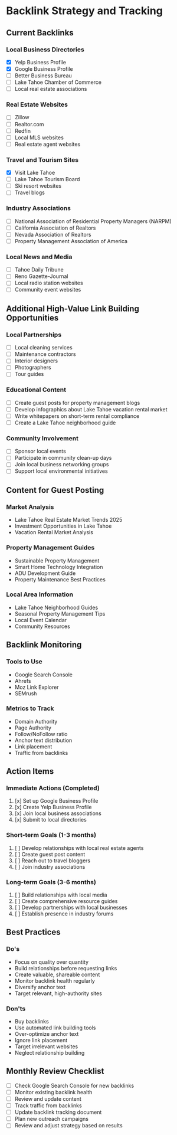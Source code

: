 # Backlink Strategy and Tracking

## Current Backlinks

### Local Business Directories
- [x] Yelp Business Profile
- [x] Google Business Profile
- [ ] Better Business Bureau
- [ ] Lake Tahoe Chamber of Commerce
- [ ] Local real estate associations

### Real Estate Websites
- [ ] Zillow
- [ ] Realtor.com
- [ ] Redfin
- [ ] Local MLS websites
- [ ] Real estate agent websites

### Travel and Tourism Sites
- [x] Visit Lake Tahoe
- [ ] Lake Tahoe Tourism Board
- [ ] Ski resort websites
- [ ] Travel blogs

### Industry Associations
- [ ] National Association of Residential Property Managers (NARPM)
- [ ] California Association of Realtors
- [ ] Nevada Association of Realtors
- [ ] Property Management Association of America

### Local News and Media
- [ ] Tahoe Daily Tribune
- [ ] Reno Gazette-Journal
- [ ] Local radio station websites
- [ ] Community event websites

## Additional High-Value Link Building Opportunities

### Local Partnerships
- [ ] Local cleaning services
- [ ] Maintenance contractors
- [ ] Interior designers
- [ ] Photographers
- [ ] Tour guides

### Educational Content
- [ ] Create guest posts for property management blogs
- [ ] Develop infographics about Lake Tahoe vacation rental market
- [ ] Write whitepapers on short-term rental compliance
- [ ] Create a Lake Tahoe neighborhood guide

### Community Involvement
- [ ] Sponsor local events
- [ ] Participate in community clean-up days
- [ ] Join local business networking groups
- [ ] Support local environmental initiatives

## Content for Guest Posting

### Market Analysis
- Lake Tahoe Real Estate Market Trends 2025
- Investment Opportunities in Lake Tahoe
- Vacation Rental Market Analysis

### Property Management Guides
- Sustainable Property Management
- Smart Home Technology Integration
- ADU Development Guide
- Property Maintenance Best Practices

### Local Area Information
- Lake Tahoe Neighborhood Guides
- Seasonal Property Management Tips
- Local Event Calendar
- Community Resources

## Backlink Monitoring

### Tools to Use
- Google Search Console
- Ahrefs
- Moz Link Explorer
- SEMrush

### Metrics to Track
- Domain Authority
- Page Authority
- Follow/NoFollow ratio
- Anchor text distribution
- Link placement
- Traffic from backlinks

## Action Items

### Immediate Actions (Completed)
1. [x] Set up Google Business Profile
2. [x] Create Yelp Business Profile
3. [x] Join local business associations
4. [x] Submit to local directories

### Short-term Goals (1-3 months)
1. [ ] Develop relationships with local real estate agents
2. [ ] Create guest post content
3. [ ] Reach out to travel bloggers
4. [ ] Join industry associations

### Long-term Goals (3-6 months)
1. [ ] Build relationships with local media
2. [ ] Create comprehensive resource guides
3. [ ] Develop partnerships with local businesses
4. [ ] Establish presence in industry forums

## Best Practices

### Do's
- Focus on quality over quantity
- Build relationships before requesting links
- Create valuable, shareable content
- Monitor backlink health regularly
- Diversify anchor text
- Target relevant, high-authority sites

### Don'ts
- Buy backlinks
- Use automated link building tools
- Over-optimize anchor text
- Ignore link placement
- Target irrelevant websites
- Neglect relationship building

## Monthly Review Checklist

- [ ] Check Google Search Console for new backlinks
- [ ] Monitor existing backlink health
- [ ] Review and update content
- [ ] Track traffic from backlinks
- [ ] Update backlink tracking document
- [ ] Plan new outreach campaigns
- [ ] Review and adjust strategy based on results 